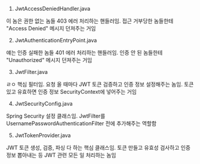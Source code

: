 1. JwtAccessDeniedHandler.java

이 놈은 권한 없는 놈들 403 에러 처리하는 핸들러임. 
접근 거부당한 놈들한테 "Access Denied" 메시지 던져주는 거임


2. JwtAuthenticationEntryPoint.java

얘는 인증 실패한 놈들 401 에러 처리하는 핸들러임. 
인증 안 된 놈들한테 "Unauthorized" 메시지 던져주는 거임


3. JwtFilter.java

ㄹㅇ 핵심 필터임. 요청 올 때마다 JWT 토큰 검증하고 인증 정보 설정해주는 놈임.
토큰 있고 유효하면 인증 정보 SecurityContext에 넣어주는 거임


4. JwtSecurityConfig.java

Spring Security 설정 클래스임. 
JwtFilter를 UsernamePasswordAuthenticationFilter 전에 추가해주는 역할함


5. JwtTokenProvider.java

JWT 토큰 생성, 검증, 파싱 다 하는 핵심 클래스임. 
토큰 만들고 유효성 검사하고 인증 정보 뽑아내는 등 JWT 관련 모든 일 처리하는 놈임